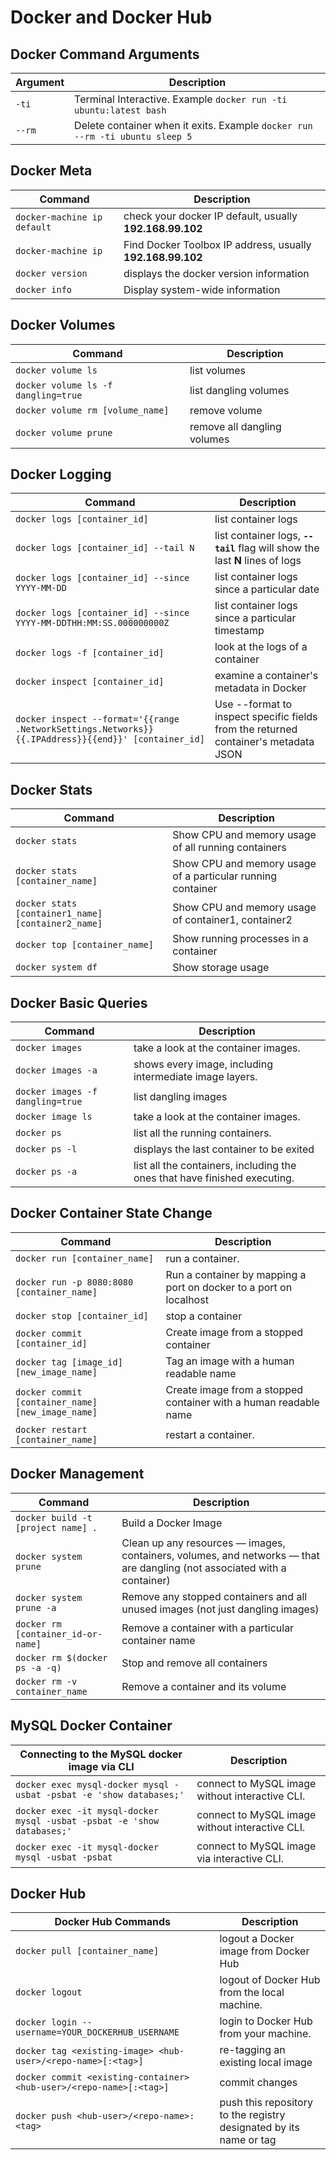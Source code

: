 # Docker and Docker Hub

## Docker Command Arguments

| Argument |                               Description                                   |
|----------|-----------------------------------------------------------------------------| 
|`-ti`     | Terminal Interactive. Example `docker run -ti ubuntu:latest bash`	         |
|`--rm`    | Delete container when it exits. Example `docker run --rm -ti ubuntu sleep 5`|

## Docker Meta

|        Command                             |                        Description                        |
|--------------------------------------------|-----------------------------------------------------------| 
|`docker-machine ip default`				         | check your docker IP default, usually **192.168.99.102**	 |
|`docker-machine ip`                         | Find Docker Toolbox IP address, usually **192.168.99.102**|
|`docker version`                            | displays the docker version information                   |
|`docker info`                               | Display system-wide information                           |

## Docker Volumes

|        Command                             |                        Description                        |
|--------------------------------------------|-----------------------------------------------------------| 
|`docker volume ls`				             | list volumes                                          	 |
|`docker volume ls -f dangling=true`		 | list dangling volumes                                     |
|`docker volume rm [volume_name]`			 | remove volume                                        	 |
|`docker volume prune`	            		 | remove all dangling volumes                               |

## Docker Logging

|                                                Command                                            |                                  		Description                                  |
|---------------------------------------------------------------------------------------------------|------------------------------------------------------------------------------------|
|`docker logs [container_id]`			                            								| list container logs                                                           	 |
|`docker logs [container_id] --tail N`                               								| list container logs, **`--tail`** flag will show the last **N** lines of logs 	 |   
|`docker logs [container_id] --since YYYY-MM-DD`                     								| list container logs since a particular date                                   	 |
|`docker logs [container_id] --since YYYY-MM-DDTHH:MM:SS.000000000Z` 								| list container logs since a particular timestamp                              	 |
|`docker logs -f [container_id]`                                                                    | look at the logs of a container                                               	 |
|`docker inspect [container_id]`                                                                    | examine a container's metadata in Docker                                      	 |
|`docker inspect --format='{{range .NetworkSettings.Networks}}{{.IPAddress}}{{end}}' [container_id]`| Use --format to inspect specific fields from the returned container's metadata JSON| 

## Docker Stats

|                             Command                                |                                  Description                                  |
|--------------------------------------------------------------------|-------------------------------------------------------------------------------|
|`docker stats`							                             | Show CPU and memory usage of all running containers                 	         |
|`docker stats [container_name]`						             | Show CPU and memory usage of a particular running container                   |
|`docker stats [container1_name] [container2_name]`			         | Show CPU and memory usage of container1, container2                           |
|`docker top [container_name]`			                             | Show running processes in a container                                         |
|`docker system df`			                                         | Show storage usage                                                            |

## Docker Basic Queries

|              Command           |                         Description                                      |
|--------------------------------|--------------------------------------------------------------------------|
|`docker images`                 | take a look at the container images.                                     |
|`docker images -a`              | shows  every image, including intermediate image layers.                 |
|`docker images -f dangling=true`| list dangling images														                          |
|`docker image ls`               | take a look at the container images.                                     |
|`docker ps`                     | list all the running containers.                                         |
|`docker ps -l`                  | displays the last container to be exited                                 |
|`docker ps -a`                  | list all the containers, including the ones that have finished executing.|

## Docker Container State Change 

|                		      Command                 |                           Description                             |
|-------------------------------------------------|-------------------------------------------------------------------|
|`docker run [container_name]`      		          | run a container.                								                	|
|`docker run -p 8080:8080 [container_name]`	      | Run a container by mapping a port on docker to a port on localhost|
|`docker stop [container_id]`   			            | stop a container              								                    |
|`docker commit [container_id]`   			          | Create image from a stopped container              								|
|`docker tag [image_id] [new_image_name]`         | Tag an image with a human readable name            								|
|`docker commit [container_name] [new_image_name]`| Create image from a stopped container with a human readable name  |
|`docker restart [container_name]`  		          | restart a container.           								                    |

## Docker Management

|                 Command                  |                         								   Description                                                   |
|------------------------------------------|-------------------------------------------------------------------------------------------------------------------------|
|`docker build -t [project name] .`        | Build a Docker Image                                              														 |
|`docker system prune`					   | Clean up any resources — images, containers, volumes, and networks — that are dangling (not associated with a container)|
|`docker system prune -a`                  | Remove any stopped containers and all unused images (not just dangling images)                                          |
|`docker rm [container_id-or-name]`        | Remove a container with a particular container name               														 |
|`docker rm $(docker ps -a -q)`            | Stop and remove all containers                                    														 |
|`docker rm -v container_name`			   | Remove a container and its volume                                                                                       |

## MySQL Docker Container 

|            Connecting to the MySQL docker image via CLI                |                  Description                   |
|------------------------------------------------------------------------|------------------------------------------------| 
|`docker exec mysql-docker mysql -usbat -psbat -e 'show databases;'`	 | connect to MySQL image without interactive CLI.|												
|`docker exec -it mysql-docker mysql -usbat -psbat -e 'show databases;'` | connect to MySQL image without interactive CLI.|													
|`docker exec -it mysql-docker mysql -usbat -psbat`						 | connect to MySQL image via interactive CLI.	  |													

## Docker Hub

|                      Docker Hub Commands                           |                         Description                               |
|--------------------------------------------------------------------|-------------------------------------------------------------------| 
|`docker pull [container_name]`							             | logout a Docker image from Docker Hub                             |
|`docker logout`							                         | logout of Docker Hub from the local machine.                      |
|`docker login --username=YOUR_DOCKERHUB_USERNAME`	                 | login to Docker Hub from your machine.                            |
|`docker tag <existing-image> <hub-user>/<repo-name>[:<tag>]`        | re-tagging an existing local image					             |
|`docker commit <existing-container> <hub-user>/<repo-name>[:<tag>]` | commit changes					                                 |
|`docker push <hub-user>/<repo-name>:<tag>`                          | push this repository to the registry designated by its name or tag|
